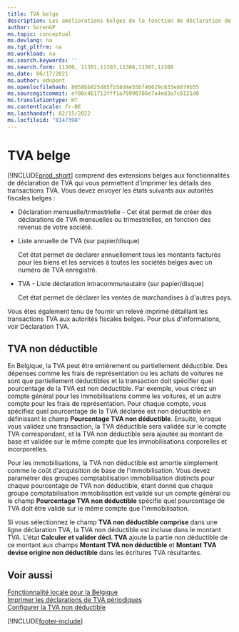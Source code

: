 ```yaml
---
title: TVA belge
description: Les améliorations belges de la fonction de déclaration de TVA vous permettent d'imprimer facilement des détails sur les transactions TVA.
author: SorenGP
ms.topic: conceptual
ms.devlang: na
ms.tgt_pltfrm: na
ms.workload: na
ms.search.keywords: ''
ms.search.form: 11300, 11301,11303,11306,11307,11308
ms.date: 06/17/2021
ms.author: edupont
ms.openlocfilehash: 8058bb825d85fb58d4e55bf46629c833e8079b55
ms.sourcegitcommit: ef80c461713fff1a75998766e7a4ed3a7c6121d0
ms.translationtype: HT
ms.contentlocale: fr-BE
ms.lasthandoff: 02/15/2022
ms.locfileid: "8147398"
---
```

# <a name="belgian-vat"></a>TVA belge

[!INCLUDE[prod_short](../../includes/prod_short.md)] comprend des extensions belges aux fonctionnalités de déclaration de TVA qui vous permettent d'imprimer les détails des transactions TVA. Vous devez envoyer les états suivants aux autorités fiscales belges :  

- Déclaration mensuelle/trimestrielle - Cet état permet de créer des déclarations de TVA mensuelles ou trimestrielles, en fonction des revenus de votre société.  

- Liste annuelle de TVA (sur papier/disque)

    Cet état permet de déclarer annuellement tous les montants facturés pour les biens et les services à toutes les sociétés belges avec un numéro de TVA enregistré.  

- TVA - Liste déclaration intracommunautaire (sur papier/disque)

    Cet état permet de déclarer les ventes de marchandises à d'autres pays.  

Vous êtes également tenu de fournir un relevé imprimé détaillant les transactions TVA aux autorités fiscales belges. Pour plus d'informations, voir Déclaration TVA.  

## <a name="non-deductible-vat"></a>TVA non déductible

En Belgique, la TVA peut être entièrement ou partiellement déductible. Des dépenses comme les frais de représentation ou les achats de voitures ne sont que partiellement déductibles et la transaction doit spécifier quel pourcentage de la TVA est non déductible. Par exemple, vous créez un compte général pour les immobilisations comme les voitures, et un autre compte pour les frais de représentation. Pour chaque compte, vous spécifiez quel pourcentage de la TVA déclarée est non déductible en définissant le champ **Pourcentage TVA non déductible**. Ensuite, lorsque vous validez une transaction, la TVA déductible sera validée sur le compte TVA correspondant, et la TVA non déductible sera ajoutée au montant de base et validée sur le même compte que les immobilisations corporelles et incorporelles.  

Pour les immobilisations, la TVA non déductible est amortie simplement comme le coût d'acquisition de base de l'immobilisation. Vous devez paramétrer des groupes comptabilisation immobilisation distincts pour chaque pourcentage de TVA non déductible, étant donné que chaque groupe comptabilisation immobilisation est validé sur un compte général où le champ **Pourcentage TVA non déductible** spécifie quel pourcentage de TVA doit être validé sur le même compte que l'immobilisation.  

Si vous sélectionnez le champ **TVA non déductible comprise** dans une ligne déclaration TVA, la TVA non déductible est incluse dans le montant TVA. L'état **Calculer et valider décl. TVA** ajoute la partie non déductible de ce montant aux champs **Montant TVA non déductible** et **Montant TVA devise origine non déductible** dans les écritures TVA résultantes.  

## <a name="see-also"></a>Voir aussi

[Fonctionnalité locale pour la Belgique](belgium-local-functionality.md)  
[Imprimer les déclarations de TVA périodiques](how-to-print-periodic-vat-reports.md)  
[Configurer la TVA non déductible](how-to-set-up-non-deductible-vat.md)  


[!INCLUDE[footer-include](../../includes/footer-banner.md)]